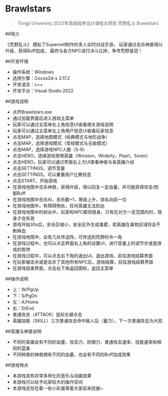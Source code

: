 # Brawlstars
> Tongji University 2022年高级程序设计课程大项目
荒野乱斗 Brawlstars

##简介

《荒野乱斗》
模拟了Supercell制作的多人实时对战手游，
玩家通过击杀神兽得以升级、获得Buff加成，
最终与各方NPC进行决斗比拼，争夺荒野皇冠！

##开发环境

- 操作系统：Windows
- 选用引擎：Cocos2d-x 3.17.2
- 开发语言：c++
- 开发平台：Visual Studio 2022

##游戏说明

- 点开Brawlstars.exe
- 通过加载界面后进入游戏主菜单
- 玩家可以通过主菜单右上角信息UI查看相关游戏说明
- 玩家可以通过主菜单左上角用户信息UI查看玩家信息
- 点击MAP，选择地图模式（经典模式与地形战争）
- 点击MAP，选择游戏模式（常规模式与无敌模式）
- 点击MAP，选择游戏NPC人数（5-9）
- 点击HERO，选择游戏使用英雄（Winston，Wrderly，Pearl，Soren）
- 点击HERO，玩家可以通过界面右上方UI查看神兽与各英雄介绍
- 点击SETTINGS，调节音量
- 点击SETTINGS，可以重置用户比赛信息
- 点击START，开始游戏
- 在游戏地图中击杀神兽，获得升级，得以回复一定血量，并可能获得攻击/防御Buff
- 在游戏地图中击杀AI，击杀数+1，等级上升，排名向前一位
- 在游戏地图中，有障碍物处，任何英雄无法到达
- 在游戏地图中的树丛中，玩家和NPC都将隐身，只有在对方一定范围内时，隐身才会失效
- 游戏开始30s后，安全区缩小，安全区外生成毒雾，若英雄在毒物区域将会不断掉血
- 在游戏地图中，会有几处传送阵，可传送到荒野的令一角
- 在游戏过程中，也可以点击界面右上角的设置UI，进行音量上的调节亦或是游戏的暂停
- 在游戏过程中，可以点击右下角的退出UI，退出游戏，前往游戏结算界面
- 在玩家被击杀或是击杀了其他所有NPC后，游戏结算，前往游戏结算界面
- 在游戏结束界面，点击右下角返回图标，返回主菜单

##操作说明

- 上：W/PgUp
- 下：S/PgDn
- 左：A/Home
- 右：D/End
- 普通攻击（ATTACK）鼠标左键点击
- 英雄技能（SKILL）三次普通攻击命中敌人后（蓄力），下一次普通攻击为大招

##英雄与神兽说明

- 不同的英雄会有不同的血量，攻击力、防御力、普通攻击速率、技能速率和相同的蓝条
- 不同种类的神兽拥有不同的血量，也会有不同的Buff加成效果

##游戏特点

- 本游戏具有非常多样化的音乐与动画效果
- 本游戏可以给予玩家较大的操作空间
- 本游戏还存在着一些小彩蛋等着大家前来挖掘~


